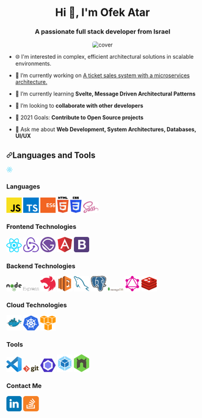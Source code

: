 <h1 align="center">Hi 👋, I'm Ofek Atar</h1>
<h3 align="center";">A passionate full stack developer from Israel</h3>

<p align="center">
  <img src="https://user-images.githubusercontent.com/46415136/102255142-4d133e00-3f12-11eb-8d1a-b485e49fbdd2.png" style="border-radius: 5px;" width="500px" title="cover">
</p>

- 🌐 I'm interested in complex, efficient architectural solutions in scalable environments.

- 🔭 I’m currently working on [A ticket sales system with a microservices architecture.](https://github.com/ofekatr/Funtom)

- 🌱 I’m currently learning **Svelte, Message Driven Architectural Patterns**

- 👯 I’m looking to **collaborate with other developers**

- 🥅 2021 Goals: **Contribute to Open Source projects**

- 💬 Ask me about **Web Development, System Architectures, Databases, UI/UX**

<h2 align="left"><a id="user-content-languages-and-tools" class="anchor" aria-hidden="true" href="#languages-and-tools"><svg class="octicon octicon-link" viewBox="0 0 16 16" version="1.1" width="16" height="16" aria-hidden="true"><path fill-rule="evenodd" d="M7.775 3.275a.75.75 0 001.06 1.06l1.25-1.25a2 2 0 112.83 2.83l-2.5 2.5a2 2 0 01-2.83 0 .75.75 0 00-1.06 1.06 3.5 3.5 0 004.95 0l2.5-2.5a3.5 3.5 0 00-4.95-4.95l-1.25 1.25zm-4.69 9.64a2 2 0 010-2.83l2.5-2.5a2 2 0 012.83 0 .75.75 0 001.06-1.06 3.5 3.5 0 00-4.95 0l-2.5 2.5a3.5 3.5 0 004.95 4.95l1.25-1.25a.75.75 0 00-1.06-1.06l-1.25 1.25a2 2 0 01-2.83 0z"></path></svg></a>Languages and Tools</h3>

<?xml version="1.0" encoding="UTF-8"?>
<svg width="16" height="16" aria-hidden="true" version="1.1" viewBox="0 0 128 128">
<g fill="#61DAFB">
<circle cx="64" cy="64" r="11.4"/>
<path d="M107.3 45.2c-2.2-.8-4.5-1.6-6.9-2.3.6-2.4 1.1-4.8 1.5-7.1 2.1-13.2-.2-22.5-6.6-26.1-1.9-1.1-4-1.6-6.4-1.6-7 0-15.9 5.2-24.9 13.9-9-8.7-17.9-13.9-24.9-13.9-2.4 0-4.5.5-6.4 1.6-6.4 3.7-8.7 13-6.6 26.1.4 2.3.9 4.7 1.5 7.1-2.4.7-4.7 1.4-6.9 2.3-12.5 4.8-19.3 11.4-19.3 18.8s6.9 14 19.3 18.8c2.2.8 4.5 1.6 6.9 2.3-.6 2.4-1.1 4.8-1.5 7.1-2.1 13.2.2 22.5 6.6 26.1 1.9 1.1 4 1.6 6.4 1.6 7.1 0 16-5.2 24.9-13.9 9 8.7 17.9 13.9 24.9 13.9 2.4 0 4.5-.5 6.4-1.6 6.4-3.7 8.7-13 6.6-26.1-.4-2.3-.9-4.7-1.5-7.1 2.4-.7 4.7-1.4 6.9-2.3 12.5-4.8 19.3-11.4 19.3-18.8s-6.8-14-19.3-18.8zm-14.8-30.5c4.1 2.4 5.5 9.8 3.8 20.3-.3 2.1-.8 4.3-1.4 6.6-5.2-1.2-10.7-2-16.5-2.5-3.4-4.8-6.9-9.1-10.4-13 7.4-7.3 14.9-12.3 21-12.3 1.3 0 2.5.3 3.5.9zm-11.2 59.3c-1.8 3.2-3.9 6.4-6.1 9.6-3.7.3-7.4.4-11.2.4-3.9 0-7.6-.1-11.2-.4-2.2-3.2-4.2-6.4-6-9.6-1.9-3.3-3.7-6.7-5.3-10 1.6-3.3 3.4-6.7 5.3-10 1.8-3.2 3.9-6.4 6.1-9.6 3.7-.3 7.4-.4 11.2-.4 3.9 0 7.6.1 11.2.4 2.2 3.2 4.2 6.4 6 9.6 1.9 3.3 3.7 6.7 5.3 10-1.7 3.3-3.4 6.6-5.3 10zm8.3-3.3c1.5 3.5 2.7 6.9 3.8 10.3-3.4.8-7 1.4-10.8 1.9 1.2-1.9 2.5-3.9 3.6-6 1.2-2.1 2.3-4.2 3.4-6.2zm-25.6 27.1c-2.4-2.6-4.7-5.4-6.9-8.3 2.3.1 4.6.2 6.9.2 2.3 0 4.6-.1 6.9-.2-2.2 2.9-4.5 5.7-6.9 8.3zm-18.6-15c-3.8-.5-7.4-1.1-10.8-1.9 1.1-3.3 2.3-6.8 3.8-10.3 1.1 2 2.2 4.1 3.4 6.1 1.2 2.2 2.4 4.1 3.6 6.1zm-7-25.5c-1.5-3.5-2.7-6.9-3.8-10.3 3.4-.8 7-1.4 10.8-1.9-1.2 1.9-2.5 3.9-3.6 6-1.2 2.1-2.3 4.2-3.4 6.2zm25.6-27.1c2.4 2.6 4.7 5.4 6.9 8.3-2.3-.1-4.6-.2-6.9-.2-2.3 0-4.6.1-6.9.2 2.2-2.9 4.5-5.7 6.9-8.3zm22.2 21l-3.6-6c3.8.5 7.4 1.1 10.8 1.9-1.1 3.3-2.3 6.8-3.8 10.3-1.1-2.1-2.2-4.2-3.4-6.2zm-54.5-16.2c-1.7-10.5-.3-17.9 3.8-20.3 1-.6 2.2-.9 3.5-.9 6 0 13.5 4.9 21 12.3-3.5 3.8-7 8.2-10.4 13-5.8.5-11.3 1.4-16.5 2.5-.6-2.3-1-4.5-1.4-6.6zm-24.7 29c0-4.7 5.7-9.7 15.7-13.4 2-.8 4.2-1.5 6.4-2.1 1.6 5 3.6 10.3 6 15.6-2.4 5.3-4.5 10.5-6 15.5-13.8-4-22.1-10-22.1-15.6zm28.5 49.3c-4.1-2.4-5.5-9.8-3.8-20.3.3-2.1.8-4.3 1.4-6.6 5.2 1.2 10.7 2 16.5 2.5 3.4 4.8 6.9 9.1 10.4 13-7.4 7.3-14.9 12.3-21 12.3-1.3 0-2.5-.3-3.5-.9zm60.8-20.3c1.7 10.5.3 17.9-3.8 20.3-1 .6-2.2.9-3.5.9-6 0-13.5-4.9-21-12.3 3.5-3.8 7-8.2 10.4-13 5.8-.5 11.3-1.4 16.5-2.5.6 2.3 1 4.5 1.4 6.6zm9-15.6c-2 .8-4.2 1.5-6.4 2.1-1.6-5-3.6-10.3-6-15.6 2.4-5.3 4.5-10.5 6-15.5 13.8 4 22.1 10 22.1 15.6 0 4.7-5.8 9.7-15.7 13.4z"/>
</g>
</svg>

### Languages
<div>
  <img src ="./images/javascript.svg" alt="JavaScript logo" width="8%" title='JavaScript'/>
  <img src ="./images/typescript.svg" alt="TypeScript logo" width="8%" title='TypeScript'/>
  <img src ="./images/es6.svg" alt="ES6 logo" width="8%" title='ES6'/>
  <img src ="./images/html-5.svg" alt="HTML5 logo" width="6%" title='HTML5'/>
  <img src ="./images/css-3.svg" alt="CSS3 logo" width="6%" title='CSS3'/>
  <img src ="./images/sass.svg" alt="Sass logo" width="8%" title='Sass'/>
</div>

### Frontend Technologies

<div>
  <img src ="./images/react.svg" alt="react logo" width="8%" title='React'/>
  <img src ="./images/redux.svg" alt="redux logo" width="8%" title='Redux'/>
  <img src ="./images/gatsby.svg" alt="Gatsby logo" width="8%" title='Gatsby'/>
  <img src ="./images/angular.svg" alt="Angular logo" width="8%" title='Angular'/>
  <img src ="./images/bootstrap.svg" alt="Bootstrap logo" width="8%" title='Bootstrap'/>
<div>

### Backend Technologies

<div>
  <img src ="./images/nodejs.svg" alt="Node logo" width="8%" title='Nodejs'/>
  <img src ="./images/express.svg" alt="express logo" width="8%" title='Express'/>
  <img src ="./images/nestjs.svg" alt="NestJS logo" width="8%" title='NestJS'/> 
  <img src ="./images/aws-lambda-icon.svg" alt="AWS Lambda logo" width="8%" title='AWS Lambda'/>
  <img src ="./images/mysql.svg" alt="MySQL logo" width="8%" title='MySQL'/>
  <img src ="./images/postgresql.svg" alt="PostgreSQL logo" width="8%" title='PostgreSQL'/>
  <img src ="./images/mongodb.svg" alt="D3 logo" width="8%" title='MongoDB'/>
  <img src ="./images/graphql.svg" alt="GraphQL logo" width="8%" title='GraphQL'/>
  <img src ="./images/redis.svg" alt="Redis logo" width="8%" title='Redis'/>
</div>
  
### Cloud Technologies
  
<div>
  <img src ="./images/docker.svg" alt="Docker logo" width="8%" title='Docker'/>
  <img src ="./images/kubernetes.svg" alt="Kubernetes logo" width="8%" title='Kubernetes'/>
  <img src ="./images/aws.svg" alt="AWS logo" width="8%" title='AWS'/>
</div>

### Tools

<div>
  <img src ="./images/visual-studio-code.svg" alt="VS Code logo" width="8%" title='Visual Studio Code'/>
  <img src ="./images/git.svg" alt="Git logo" width="8%" title='Git'/>
  <img src ="./images/eslint.svg" alt="ESLint logo" width="8%" title='ESLint'/>
  <img src ="./images/webpack.svg" alt="Webpack logo" width="8%" title='Webpack'/>
  <img src ="./images/nodemon.svg" alt="Nodemon logo" width="8%" title='Nodemon'/>
</div>

### Contact Me

<div>
  <img src ="./images/linkedin-logo.svg" alt="LinkedIn logo" width="8%" title='LinkedIn'/>
  <img src ="./images/stackoverflow.svg" alt="Stack Overflow logo" width="8%" title='Stack Overflow'/>
</div>
